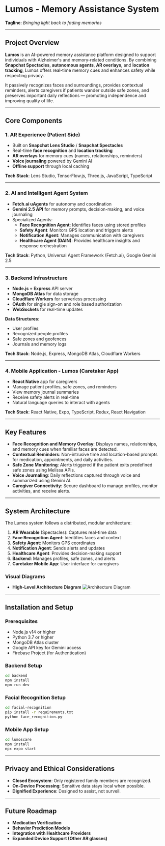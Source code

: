 # Lumos - Memory Assistance System

**Tagline**: *Bringing light back to fading memories*

---

## Project Overview

**Lumos** is an AI-powered memory assistance platform designed to support individuals with Alzheimer's and memory-related conditions. By combining **Snapchat Spectacles**, **autonomous agents**, **AR overlays**, and **location tracking**, Lumos offers real-time memory cues and enhances safety while respecting privacy.

It passively recognizes faces and surroundings, provides contextual reminders, alerts caregivers if patients wander outside safe zones, and preserves important daily reflections — promoting independence and improving quality of life.

---

## Core Components

### 1. **AR Experience (Patient Side)**

- Built on **Snapchat Lens Studio** / **Snapchat Spectacles**
- Real-time **face recognition** and **location tracking**
- **AR overlays** for memory cues (names, relationships, reminders)
- **Voice journaling** powered by Gemini AI
- **Offline support** through local caching

**Tech Stack**: Lens Studio, TensorFlow.js, Three.js, JavaScript, TypeScript

---

### 2. **AI and Intelligent Agent System**

- **Fetch.ai uAgents** for autonomy and coordination
- **Gemini 2.5 API** for memory prompts, decision-making, and voice journaling
- Specialized Agents:
  - **Face Recognition Agent**: Identifies faces using stored profiles
  - **Safety Agent**: Monitors GPS location and triggers alerts
  - **Notification Agent**: Manages communication with caregivers
  - **Healthcare Agent (DAIN)**: Provides healthcare insights and response orchestration

**Tech Stack**: Python, Universal Agent Framework (Fetch.ai), Google Gemini 2.5

---

### 3. **Backend Infrastructure**

- **Node.js + Express** API server
- **MongoDB Atlas** for data storage
- **Cloudflare Workers** for serverless processing
- **OAuth** for single sign-on and role based authorization
- **WebSockets** for real-time updates

**Data Structures**:
- User profiles
- Recognized people profiles
- Safe zones and geofences
- Journals and memory logs

**Tech Stack**: Node.js, Express, MongoDB Atlas, Cloudflare Workers

---

### 4. **Mobile Application - Lumos (Caretaker App)**

- **React Native** app for caregivers
- Manage patient profiles, safe zones, and reminders
- View memory journal summaries
- Receive safety alerts in real-time
- Natural language queries to interact with agents

**Tech Stack**: React Native, Expo, TypeScript, Redux, React Navigation

---

## Key Features

- **Face Recognition and Memory Overlay**: Displays names, relationships, and memory cues when familiar faces are detected.
- **Contextual Reminders**: Non-intrusive time and location-based prompts for medication, appointments, and daily activities.
- **Safe Zone Monitoring**: Alerts triggered if the patient exits predefined safe zones using Melissa APIs.
- **Voice Journaling**: Daily reflections captured through voice and summarized using Gemini AI.
- **Caregiver Connectivity**: Secure dashboard to manage profiles, monitor activities, and receive alerts.

---

## System Architecture

The Lumos system follows a distributed, modular architecture:

1. **AR Wearable** (Spectacles): Captures real-time data
2. **Face Recognition Agent**: Identifies faces and context
3. **Safety Agent**: Monitors GPS coordinates
4. **Notification Agent**: Sends alerts and updates
5. **Healthcare Agent**: Provides decision-making support
6. **Backend**: Manages profiles, safe zones, and alerts
7. **Caretaker Mobile App**: User interface for caregivers

### Visual Diagrams
- **High-Level Architecture Diagram** ![Architecture Diagram](https://github.com/user-attachments/assets/bd9a4865-d181-42a4-92de-33fcae8c74af)

---

## Installation and Setup

### Prerequisites

- Node.js v14 or higher
- Python 3.7 or higher
- MongoDB Atlas cluster
- Google API key for Gemini access
- Firebase Project (for Authentication)

### Backend Setup

```bash
cd backend
npm install
npm run dev
```

### Facial Recognition Setup

```bash
cd facial-recognition
pip install -r requirements.txt
python face_recognition.py
```

### Mobile App Setup

```bash
cd lumoscare
npm install
npx expo start
```

---

## Privacy and Ethical Considerations

- **Closed Ecosystem**: Only registered family members are recognized.
- **On-Device Processing**: Sensitive data stays local when possible.
- **Dignified Experience**: Designed to assist, not surveil.

---

## Future Roadmap

- **Medication Verification**
- **Behavior Prediction Models**
- **Integration with Healthcare Providers**
- **Expanded Device Support (Other AR glasses)**

